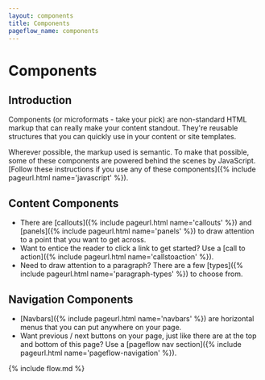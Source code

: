 ```yaml
---
layout: components
title: Components
pageflow_name: components
---
```


# Components

## Introduction

<p class="leader">Components (or microformats - take your pick) are non-standard HTML markup that can really make your content standout. They're reusable structures that you can quickly use in your content or site templates.</p>

Wherever possible, the markup used is semantic. To make that possible, some of these components are powered behind the scenes by JavaScript. [Follow these instructions if you use any of these components]({% include pageurl.html name='javascript' %}).

## Content Components

* There are [callouts]({% include pageurl.html name='callouts' %}) and [panels]({% include pageurl.html name='panels' %}) to draw attention to a point that you want to get across.
* Want to entice the reader to click a link to get started? Use a [call to action]({% include pageurl.html name='callstoaction' %}).
* Need to draw attention to a paragraph? There are a few [types]({% include pageurl.html name='paragraph-types' %}) to choose from.

## Navigation Components

* [Navbars]({% include pageurl.html name='navbars' %}) are horizontal menus that you can put anywhere on your page.
* Want previous / next buttons on your page, just like there are at the top and bottom of this page? Use a [pageflow nav section]({% include pageurl.html name='pageflow-navigation' %}).

{% include flow.md %}